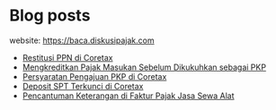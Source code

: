 # Blog posts

website: https://baca.diskusipajak.com

<!-- BLOG-POST-LIST:START -->
- [Restitusi PPN di Coretax](https://baca.diskusipajak.com/restitusi-ppn-di-coretax/)
- [Mengkreditkan Pajak Masukan Sebelum Dikukuhkan sebagai PKP](https://baca.diskusipajak.com/mengkreditkan-pajak-masukan-sebelum-dikukuhkan-sebagai-pkp/)
- [Persyaratan Pengajuan PKP di Coretax](https://baca.diskusipajak.com/persyaratan-pengajuan-pkp-di-coretax/)
- [Deposit SPT Terkunci di Coretax](https://baca.diskusipajak.com/deposit-spt-terkunci-di-coretax/)
- [Pencantuman Keterangan di Faktur Pajak Jasa Sewa Alat](https://baca.diskusipajak.com/pencantuman-keterangan-di-faktur-pajak-jasa-sewa-alat/)
<!-- BLOG-POST-LIST:END -->

<!--
**kelaspajak/kelaspajak** is a ✨ _special_ ✨ repository because its `README.md` (this file) appears on your GitHub profile.

Here are some ideas to get you started:

- 🔭 I’m currently working on ...
- 🌱 I’m currently learning ...
- 👯 I’m looking to collaborate on ...
- 🤔 I’m looking for help with ...
- 💬 Ask me about ...
- 📫 How to reach me: ...
- 😄 Pronouns: ...
- ⚡ Fun fact: ...
-->
